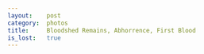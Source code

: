 ```yaml
---
layout:    post
category:  photos
title:     Bloodshed Remains, Abhorrence, First Blood 
is_lost:   true
---
```


